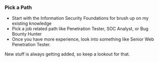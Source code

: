 ### Pick a Path
- Start with the Information Security Foundations for brush up on my existing knowledge
- Pick a job related path like Penetration Tester, SOC Analyst, or Bug Bounty Hunter
- Once you have more experience, look into something like Senior Web Penetration Tester.

New stuff is always getting added, so keep a lookout for that.